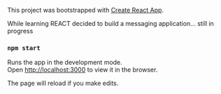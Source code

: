 This project was bootstrapped with [Create React App](https://github.com/facebook/create-react-app).

While learning REACT decided to build a messaging application... still in progress

### `npm start`

Runs the app in the development mode.<br />
Open [http://localhost:3000](http://localhost:3000) to view it in the browser.

The page will reload if you make edits.<br />

